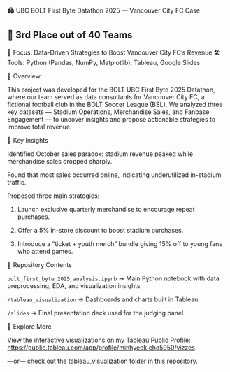 🏟️ UBC BOLT First Byte Datathon 2025 — Vancouver City FC Case
## **🏅 3rd Place out of 40 Teams**

🧠 Focus: Data-Driven Strategies to Boost Vancouver City FC’s Revenue
🛠 Tools: Python (Pandas, NumPy, Matplotlib), Tableau, Google Slides

📘 Overview

This project was developed for the BOLT UBC First Byte 2025 Datathon, where our team served as data consultants for Vancouver City FC, a fictional football club in the BOLT Soccer League (BSL).
We analyzed three key datasets — Stadium Operations, Merchandise Sales, and Fanbase Engagement — to uncover insights and propose actionable strategies to improve total revenue.

🚀 Key Insights

Identified October sales paradox: stadium revenue peaked while merchandise sales dropped sharply.

Found that most sales occurred online, indicating underutilized in-stadium traffic.

Proposed three main strategies:

1. Launch exclusive quarterly merchandise to encourage repeat purchases.

2. Offer a 5% in-store discount to boost stadium purchases.

3. Introduce a “ticket + youth merch” bundle giving 15% off to young fans who attend games.

📂 Repository Contents

`bolt_first_byte_2025_analysis.ipynb` → Main Python notebook with data preprocessing, EDA, and visualization insights

`/tableau_visualization` → Dashboards and charts built in Tableau

`/slides` → Final presentation deck used for the judging panel

🔗 Explore More

View the interactive visualizations on my Tableau Public Profile:
https://public.tableau.com/app/profile/minhyeok.cho5950/vizzes

—or— check out the tableau_visualization folder in this repository.
